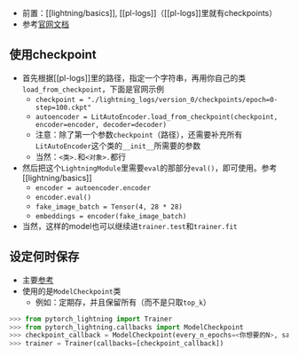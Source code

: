 - 前置：[[lightning/basics]], [[pl-logs]]（[[pl-logs]]里就有checkpoints）
- 参考[官网文档](https://pytorch-lightning.readthedocs.io/en/latest/common/checkpointing.html)
## 使用checkpoint
- 首先根据[[pl-logs]]里的路径，指定一个字符串，再用你自己的类`load_from_checkpoint`，下面是官网示例
    - `checkpoint = "./lightning_logs/version_0/checkpoints/epoch=0-step=100.ckpt"`
    - `autoencoder = LitAutoEncoder.load_from_checkpoint(checkpoint, encoder=encoder, decoder=decoder)`
    - 注意：除了第一个参数`checkpoint`（路径），还需要补充所有`LitAutoEncoder`这个类的`__init__`所需要的参数
    - 当然：`<类>.`和`<对象>.`都行
- 然后把这个`LightningModule`里需要`eval`的那部分`eval()`，即可使用。参考[[lightning/basics]]
    - `encoder = autoencoder.encoder`
    - `encoder.eval()`
    - `fake_image_batch = Tensor(4, 28 * 28)`
    - `embeddings = encoder(fake_image_batch)`
- 当然，这样的model也可以继续进`trainer.test`和`trainer.fit`
## 设定何时保存
- 主要[参考](https://pytorch-lightning.readthedocs.io/en/latest/common/checkpointing_intermediate.html)
- 使用的是`ModelCheckpoint`类
  - 例如：定期存，并且保留所有（而不是只取`top_k`）
```python
>>> from pytorch_lightning import Trainer
>>> from pytorch_lightning.callbacks import ModelCheckpoint
>>> checkpoint_callback = ModelCheckpoint(every_n_epochs=<你想要的N>, save_top_k=-1)
>>> trainer = Trainer(callbacks=[checkpoint_callback])
```